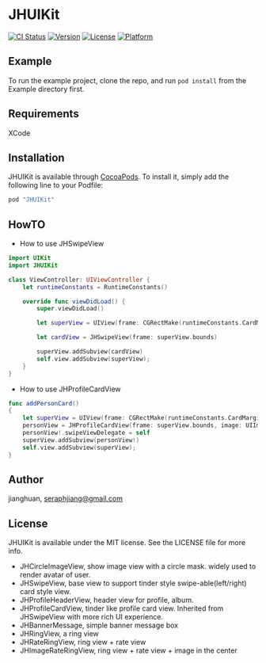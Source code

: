 # JHUIKit

[![CI Status](http://img.shields.io/travis/jianghuan/JHUIKit.svg?style=flat)](https://travis-ci.org/jianghuan/JHUIKit)
[![Version](https://img.shields.io/cocoapods/v/JHUIKit.svg?style=flat)](http://cocoapods.org/pods/JHUIKit)
[![License](https://img.shields.io/cocoapods/l/JHUIKit.svg?style=flat)](http://cocoapods.org/pods/JHUIKit)
[![Platform](https://img.shields.io/cocoapods/p/JHUIKit.svg?style=flat)](http://cocoapods.org/pods/JHUIKit)

## Example

To run the example project, clone the repo, and run `pod install` from the Example directory first.

## Requirements
XCode

## Installation

JHUIKit is available through [CocoaPods](http://cocoapods.org). To install
it, simply add the following line to your Podfile:

```ruby
pod "JHUIKit"
```

## HowTO
* How to use JHSwipeView

```Swift 
import UIKit
import JHUIKit

class ViewController: UIViewController {
    let runtimeConstants = RuntimeConstants()

    override func viewDidLoad() {
        super.viewDidLoad()

        let superView = UIView(frame: CGRectMake(runtimeConstants.CardMarginWidth, self.runtimeConstants.CardTop, self.runtimeConstants.CardWidth, runtimeConstants.AdaptiveCardHeight))

        let cardView = JHSwipeView(frame: superView.bounds)

        superView.addSubview(cardView)
        self.view.addSubview(superView);
    }
}
```

* How to use JHProfileCardView
```Swift 
func addPersonCard()
{
    let superView = UIView(frame: CGRectMake(runtimeConstants.CardMarginWidth, self.runtimeConstants.CardTop, self.runtimeConstants.CardWidth, runtimeConstants.AdaptiveCardHeight))
    personView = JHProfileCardView(frame: superView.bounds, image: UIImage(named: "mask")!)
    personView!.swipeViewDelegate = self
    superView.addSubview(personView!)
    self.view.addSubview(superView);
}
```

## Author

jianghuan, seraphjiang@gmail.com

## License

JHUIKit is available under the MIT license. See the LICENSE file for more info.

* JHCircleImageView, show image view with a circle mask. widely used to render avatar of user.
* JHSwipeView, base view to support tinder style swipe-able(left/right) card style view.
* JHProfileHeaderView, header view for profile, album.
* JHProfileCardView, tinder like profile card view. Inherited from JHSwipeView with more rich UI experience.
* JHBannerMessage, simple banner message box
* JHRingView, a ring view
* JHRateRingView, ring view + rate view
* JHImageRateRingView, ring view + rate view + image in the center